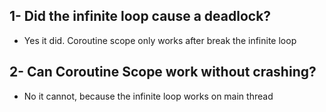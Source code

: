 ## 1- Did the infinite loop cause a deadlock?

- Yes it did. Coroutine scope only works after break the infinite loop

## 2- Can Coroutine Scope work without crashing?
- No it cannot, because the infinite loop works on main thread
